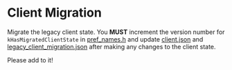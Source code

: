 # Client Migration

Migrate the legacy client state. You **MUST** increment the version number for `kHasMigratedClientState` in [pref_names.h](../../../public/prefs/pref_names.h) and update [client.json](../../../test/data/client.json) and [legacy_client_migration.json](../../../test/data/legacy_client_migration.json) after making any changes to the client state.

Please add to it!

